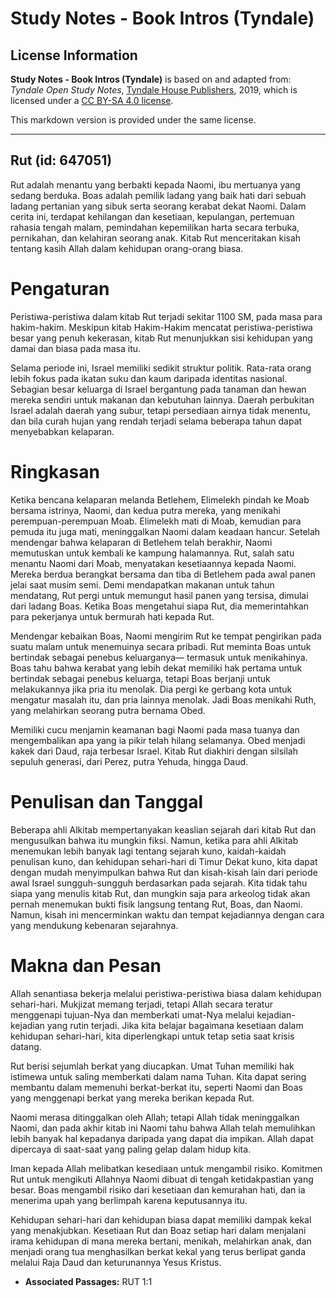 # Study Notes - Book Intros (Tyndale)

## License Information

**Study Notes - Book Intros (Tyndale)** is based on and adapted from: _Tyndale Open Study Notes_, [Tyndale House Publishers](https://tyndaleopenresources.com/), 2019, which is licensed under a [CC BY-SA 4.0 license](https://creativecommons.org/licenses/by-sa/4.0/legalcode.en).

This markdown version is provided under the same license.



--------------------------------

## Rut (id: 647051)

Rut adalah menantu yang berbakti kepada Naomi, ibu mertuanya yang sedang berduka. Boas adalah pemilik ladang yang baik hati dari sebuah ladang pertanian yang sibuk serta seorang kerabat dekat Naomi. Dalam cerita ini, terdapat kehilangan dan kesetiaan, kepulangan, pertemuan rahasia tengah malam, pemindahan kepemilikan harta secara terbuka, pernikahan, dan kelahiran seorang anak. Kitab Rut menceritakan kisah tentang kasih Allah dalam kehidupan orang\-orang biasa.

Pengaturan
==========

Peristiwa\-peristiwa dalam kitab Rut terjadi sekitar 1100 SM, pada masa para hakim\-hakim. Meskipun kitab Hakim\-Hakim mencatat peristiwa\-peristiwa besar yang penuh kekerasan, kitab Rut menunjukkan sisi kehidupan yang damai dan biasa pada masa itu.

Selama periode ini, Israel memiliki sedikit struktur politik. Rata\-rata orang lebih fokus pada ikatan suku dan kaum daripada identitas nasional. Sebagian besar keluarga di Israel bergantung pada tanaman dan hewan mereka sendiri untuk makanan dan kebutuhan lainnya. Daerah perbukitan Israel adalah daerah yang subur, tetapi persediaan airnya tidak menentu, dan bila curah hujan yang rendah terjadi selama beberapa tahun dapat menyebabkan kelaparan.

Ringkasan
=========

Ketika bencana kelaparan melanda Betlehem, Elimelekh pindah ke Moab bersama istrinya, Naomi, dan kedua putra mereka, yang menikahi perempuan\-perempuan Moab. Elimelekh mati di Moab, kemudian para pemuda itu juga mati, meninggalkan Naomi dalam keadaan hancur. Setelah mendengar bahwa kelaparan di Betlehem telah berakhir, Naomi memutuskan untuk kembali ke kampung halamannya. Rut, salah satu menantu Naomi dari Moab, menyatakan kesetiaannya kepada Naomi. Mereka berdua berangkat bersama dan tiba di Betlehem pada awal panen jelai saat musim semi. Demi mendapatkan makanan untuk tahun mendatang, Rut pergi untuk memungut hasil panen yang tersisa, dimulai dari ladang Boas. Ketika Boas mengetahui siapa Rut, dia memerintahkan para pekerjanya untuk bermurah hati kepada Rut.

Mendengar kebaikan Boas, Naomi mengirim Rut ke tempat pengirikan pada suatu malam untuk menemuinya secara pribadi. Rut meminta Boas untuk bertindak sebagai penebus keluarganya— termasuk untuk menikahinya. Boas tahu bahwa kerabat yang lebih dekat memiliki hak pertama untuk bertindak sebagai penebus keluarga, tetapi Boas berjanji untuk melakukannya jika pria itu menolak. Dia pergi ke gerbang kota untuk mengatur masalah itu, dan pria lainnya menolak. Jadi Boas menikahi Ruth, yang melahirkan seorang putra bernama Obed.

Memiliki cucu menjamin keamanan bagi Naomi pada masa tuanya dan mengembalikan apa yang ia pikir telah hilang selamanya. Obed menjadi kakek dari Daud, raja terbesar Israel. Kitab Rut diakhiri dengan silsilah sepuluh generasi, dari Perez, putra Yehuda, hingga Daud.

Penulisan dan Tanggal
=====================

Beberapa ahli Alkitab mempertanyakan keaslian sejarah dari kitab Rut dan mengusulkan bahwa itu mungkin fiksi. Namun, ketika para ahli Alkitab menemukan lebih banyak lagi tentang sejarah kuno, kaidah\-kaidah penulisan kuno, dan kehidupan sehari\-hari di Timur Dekat kuno, kita dapat dengan mudah menyimpulkan bahwa Rut dan kisah\-kisah lain dari periode awal Israel sungguh\-sungguh berdasarkan pada sejarah. Kita tidak tahu siapa yang menulis kitab Rut, dan mungkin saja para arkeolog tidak akan pernah menemukan bukti fisik langsung tentang Rut, Boas, dan Naomi. Namun, kisah ini mencerminkan waktu dan tempat kejadiannya dengan cara yang mendukung kebenaran sejarahnya.

Makna dan Pesan
===============

Allah senantiasa bekerja melalui peristiwa\-peristiwa biasa dalam kehidupan sehari\-hari. Mukjizat memang terjadi, tetapi Allah secara teratur menggenapi tujuan\-Nya dan memberkati umat\-Nya melalui kejadian\-kejadian yang rutin terjadi. Jika kita belajar bagaimana kesetiaan dalam kehidupan sehari\-hari, kita diperlengkapi untuk tetap setia saat krisis datang.

Rut berisi sejumlah berkat yang diucapkan. Umat Tuhan memiliki hak istimewa untuk saling memberkati dalam nama Tuhan. Kita dapat sering membantu dalam memenuhi berkat\-berkat itu, seperti Naomi dan Boas yang menggenapi berkat yang mereka berikan kepada Rut.

Naomi merasa ditinggalkan oleh Allah; tetapi Allah tidak meninggalkan Naomi, dan pada akhir kitab ini Naomi tahu bahwa Allah telah memulihkan lebih banyak hal kepadanya daripada yang dapat dia impikan. Allah dapat dipercaya di saat\-saat yang paling gelap dalam hidup kita.

Iman kepada Allah melibatkan kesediaan untuk mengambil risiko. Komitmen Rut untuk mengikuti Allahnya Naomi dibuat di tengah ketidakpastian yang besar. Boas mengambil risiko dari kesetiaan dan kemurahan hati, dan ia menerima upah yang berlimpah karena keputusannya itu.

Kehidupan sehari\-hari dan kehidupan biasa dapat memiliki dampak kekal yang menakjubkan. Kesetiaan Rut dan Boaz setiap hari dalam menjalani irama kehidupan di mana mereka bertani, menikah, melahirkan anak, dan menjadi orang tua menghasilkan berkat kekal yang terus berlipat ganda melalui Raja Daud dan keturunannya Yesus Kristus.

* **Associated Passages:** RUT 1:1

